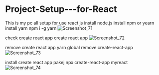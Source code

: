 # Project-Setup---for-React
This is my pc all setup for use react js
install node.js
install npm or yearn 
install yarn  npm i -g yarn
![Screenshot_71](https://user-images.githubusercontent.com/86350811/132098248-7b53eec7-9b68-4b29-a99d-a03e44330fe2.png)





check create react app create react app
![Screenshot_72](https://user-images.githubusercontent.com/86350811/132098262-7e6fb01e-2d0e-49f6-8376-6464f42e82b5.png)





remove create react app yarn global remove create-react-app
![Screenshot_73](https://user-images.githubusercontent.com/86350811/132098277-778e7f72-3195-4cb3-baf6-172ee467d521.png)




install create react app pakej npx create-react-app myreact
![Screenshot_74](https://user-images.githubusercontent.com/86350811/132098372-ebe56fc6-3f8e-40c2-875a-349804147bbe.png)

